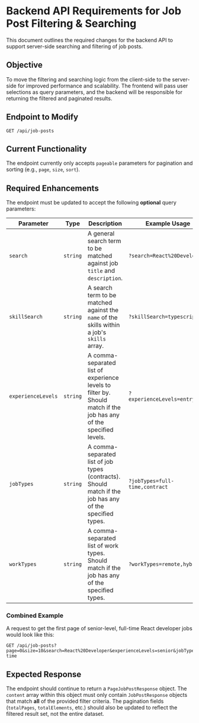 # Backend API Requirements for Job Post Filtering & Searching

This document outlines the required changes for the backend API to support server-side searching and filtering of job posts.

## Objective

To move the filtering and searching logic from the client-side to the server-side for improved performance and scalability. The frontend will pass user selections as query parameters, and the backend will be responsible for returning the filtered and paginated results.

## Endpoint to Modify

`GET /api/job-posts`

## Current Functionality

The endpoint currently only accepts `pageable` parameters for pagination and sorting (e.g., `page`, `size`, `sort`).

## Required Enhancements

The endpoint must be updated to accept the following **optional** query parameters:

| Parameter          | Type           | Description                                                                                                | Example Usage                                  |
| ------------------ | -------------- | ---------------------------------------------------------------------------------------------------------- | ---------------------------------------------- |
| `search`           | `string`       | A general search term to be matched against job `title` and `description`.                               | `?search=React%20Developer`                    |
| `skillSearch`      | `string`       | A search term to be matched against the `name` of the skills within a job's `skills` array.              | `?skillSearch=typescript`                      |
| `experienceLevels` | `string`       | A comma-separated list of experience levels to filter by. Should match if the job has any of the specified levels. | `?experienceLevels=entry,mid`                  |
| `jobTypes`         | `string`       | A comma-separated list of job types (contracts). Should match if the job has any of the specified types.   | `?jobTypes=full-time,contract`                 |
| `workTypes`        | `string`       | A comma-separated list of work types. Should match if the job has any of the specified types.            | `?workTypes=remote,hybrid`                     |

### Combined Example

A request to get the first page of senior-level, full-time React developer jobs would look like this:

```
GET /api/job-posts?page=0&size=10&search=React%20Developer&experienceLevels=senior&jobTypes=full-time
```

## Expected Response

The endpoint should continue to return a `PageJobPostResponse` object. The `content` array within this object must only contain `JobPostResponse` objects that match **all** of the provided filter criteria. The pagination fields (`totalPages`, `totalElements`, etc.) should also be updated to reflect the filtered result set, not the entire dataset.
